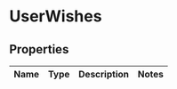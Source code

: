 
# UserWishes

## Properties
Name | Type | Description | Notes
------------ | ------------- | ------------- | -------------



